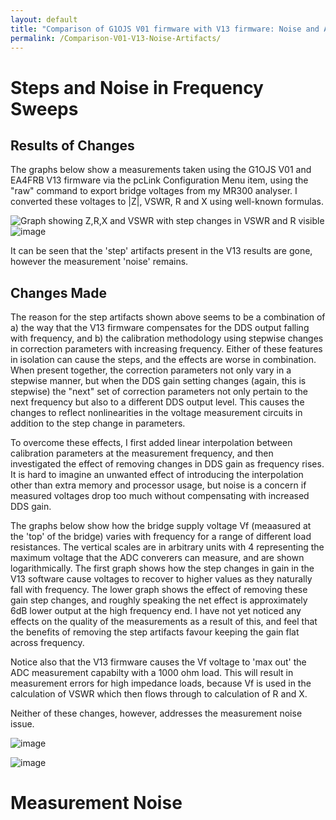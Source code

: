 ```yaml
---
layout: default
title: "Comparison of G1OJS V01 firmware with V13 firmware: Noise and Artifacts"
permalink: /Comparison-V01-V13-Noise-Artifacts/
---
```

# Steps and Noise in Frequency Sweeps
## Results of Changes
The graphs below show a measurements taken using the G1OJS V01 and EA4FRB V13 firmware via the pcLink Configuration Menu item, using the "raw" command to export bridge voltages from my MR300 analyser. I converted these voltages to |Z|, VSWR, R and X using well-known formulas.

![Graph showing Z,R,X and VSWR with step changes in VSWR and R visible](https://github.com/user-attachments/assets/9a6d0d5a-f941-49b1-9569-0c719bc3c68f "Fig 1: Measurement of a test load using EA4FRB V13 firmware")
![image](https://github.com/user-attachments/assets/9a08f153-6327-4376-ae42-e770c8551385 "Fig 2: Measurement of a test load using G1OJS V01 firmware")

It can be seen that the 'step' artifacts present in the V13 results are gone, however the measurement 'noise' remains.

## Changes Made
The reason for the step artifacts shown above seems to be a combination of a) the way that the V13 firmware compensates for the DDS output falling with frequency, and b) the calibration methodology using stepwise changes in correction parameters with increasing frequency. Either of these features in isolation can cause the steps, and the effects are worse in combination. When present together, the correction parameters not only vary in a stepwise manner, but when the DDS gain setting changes (again, this is stepwise) the "next" set of correction parameters not only pertain to the next frequency but also to a different DDS output level. This causes the changes to reflect nonlinearities in the voltage measurement circuits in addition to the step change in parameters.

To overcome these effects, I first added linear interpolation between calibration parameters at the measurement frequency, and then investigated the effect of removing changes in DDS gain as frequency rises. It is hard to imagine an unwanted effect of introducing the interpolation other than extra memory and processor usage, but noise is a concern if measured voltages drop too much without compensating with increased DDS gain.

The graphs below show how the bridge supply voltage Vf (meaasured at the 'top' of the bridge) varies with frequency for a range of different load resistances. The vertical scales are in arbitrary units with 4 representing the maximum voltage that the ADC converers can measure, and are shown logarithmically. The first graph shows how the step changes in gain in the V13 software cause voltages to recover to higher values as they naturally fall with frequency. The lower graph shows the effect of removing these gain step changes, and roughly speaking the net effect is approximately 6dB lower output at the high frequency end. I have not yet noticed any effects on the quality of the measurements as a result of this, and feel that the benefits of removing the step artifacts favour keeping the gain flat across frequency.

Notice also that the V13 firmware causes the Vf voltage to 'max out' the ADC measurement capabilty with a 1000 ohm load. This will result in measurement errors for high impedance loads, because Vf is used in the calculation of VSWR which then flows through to calculation of R and X.

Neither of these changes, however, addresses the measurement noise issue.

![image](https://github.com/user-attachments/assets/08fa9269-fc2f-4012-aeac-60aac0aa8475)


![image](https://github.com/user-attachments/assets/be8bcd01-b463-4b00-a03d-3ae0ae75316a)

# Measurement Noise




